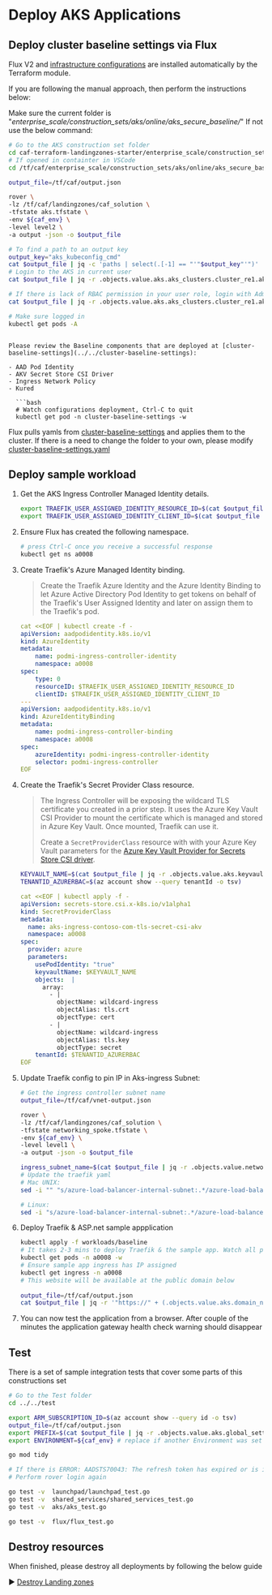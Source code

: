 # Deploy AKS Applications

## Deploy cluster baseline settings via Flux

Flux V2 and [infrastructure configurations](../../cluster-baseline-settings) are installed automatically by the Terraform module.

If you are following the manual approach, then perform the instructions below:

Make sure the current folder is "*enterprise_scale/construction_sets/aks/online/aks_secure_baseline/*"
If not use the below command:
  ```bash
  # Go to the AKS construction set folder
  cd caf-terraform-landingzones-starter/enterprise_scale/construction_sets/aks/online/aks_secure_baseline/
  # If opened in containter in VSCode
  cd /tf/caf/enterprise_scale/construction_sets/aks/online/aks_secure_baseline/
  ```

  ```bash
  output_file=/tf/caf/output.json

  rover \
  -lz /tf/caf/landingzones/caf_solution \
  -tfstate aks.tfstate \
  -env ${caf_env} \
  -level level2 \
  -a output -json -o $output_file

  # To find a path to an output key
  output_key="aks_kubeconfig_cmd"
  cat $output_file | jq -c 'paths | select(.[-1] == "'"$output_key"'")'
  # Login to the AKS in current user
  cat $output_file | jq -r .objects.value.aks.aks_clusters.cluster_re1.aks_kubeconfig_cmd | bash

  # If there is lack of RBAC permission in your user role, login with Admin (not recommended for Production)
  cat $output_file | jq -r .objects.value.aks.aks_clusters.cluster_re1.aks_kubeconfig_admin_cmd | bash

  # Make sure logged in
  kubectl get pods -A
  ```
```

Please review the Baseline components that are deployed at [cluster-baseline-settings](../../cluster-baseline-settings):

- AAD Pod Identity
- AKV Secret Store CSI Driver
- Ingress Network Policy
- Kured

  ```bash
  # Watch configurations deployment, Ctrl-C to quit
  kubectl get pod -n cluster-baseline-settings -w
  ```

Flux pulls yamls from [cluster-baseline-settings](../../cluster-baseline-settings) and applies them to the cluster.
If there is a need to change the folder to your own, please modify [cluster-baseline-settings.yaml](../flux/cluster-baseline-settings.yaml)

## Deploy sample workload

1. Get the AKS Ingress Controller Managed Identity details.

    ```bash
    export TRAEFIK_USER_ASSIGNED_IDENTITY_RESOURCE_ID=$(cat $output_file | jq -r .objects.value.aks.managed_identities.ingress.id)
    export TRAEFIK_USER_ASSIGNED_IDENTITY_CLIENT_ID=$(cat $output_file | jq -r .objects.value.aks.managed_identities.ingress.client_id)
    ```

1. Ensure Flux has created the following namespace.

    ```bash
    # press Ctrl-C once you receive a successful response
    kubectl get ns a0008
    ```

1. Create Traefik's Azure Managed Identity binding.

   > Create the Traefik Azure Identity and the Azure Identity Binding to let Azure Active Directory Pod Identity to get tokens on behalf of the Traefik's User Assigned Identity and later on assign them to the Traefik's pod.

    ```yaml
    cat <<EOF | kubectl create -f -
    apiVersion: aadpodidentity.k8s.io/v1
    kind: AzureIdentity
    metadata:
        name: podmi-ingress-controller-identity
        namespace: a0008
    spec:
        type: 0
        resourceID: $TRAEFIK_USER_ASSIGNED_IDENTITY_RESOURCE_ID
        clientID: $TRAEFIK_USER_ASSIGNED_IDENTITY_CLIENT_ID
    ---
    apiVersion: aadpodidentity.k8s.io/v1
    kind: AzureIdentityBinding
    metadata:
        name: podmi-ingress-controller-binding
        namespace: a0008
    spec:
        azureIdentity: podmi-ingress-controller-identity
        selector: podmi-ingress-controller
    EOF
    ```

1. Create the Traefik's Secret Provider Class resource.

   > The Ingress Controller will be exposing the wildcard TLS certificate you created in a prior step. It uses the Azure Key Vault CSI Provider to mount the certificate which is managed and stored in Azure Key Vault. Once mounted, Traefik can use it.
   >
   > Create a `SecretProviderClass` resource with with your Azure Key Vault parameters for the [Azure Key Vault Provider for Secrets Store CSI driver](https://github.com/Azure/secrets-store-csi-driver-provider-azure).

    ```bash
    KEYVAULT_NAME=$(cat $output_file | jq -r .objects.value.aks.keyvaults.secrets.name)
    TENANTID_AZURERBAC=$(az account show --query tenantId -o tsv)
    ```
    ```yaml
    cat <<EOF | kubectl apply -f -
    apiVersion: secrets-store.csi.x-k8s.io/v1alpha1
    kind: SecretProviderClass
    metadata:
      name: aks-ingress-contoso-com-tls-secret-csi-akv
      namespace: a0008
    spec:
      provider: azure
      parameters:
        usePodIdentity: "true"
        keyvaultName: $KEYVAULT_NAME
        objects:  |
          array:
            - |
              objectName: wildcard-ingress
              objectAlias: tls.crt
              objectType: cert
            - |
              objectName: wildcard-ingress
              objectAlias: tls.key
              objectType: secret
        tenantId: $TENANTID_AZURERBAC
    EOF

2. Update Traefik config to pin IP in Aks-ingress Subnet:
    ```bash
    # Get the ingress controller subnet name
    output_file=/tf/caf/vnet-output.json
    
    rover \
    -lz /tf/caf/landingzones/caf_solution \
    -tfstate networking_spoke.tfstate \
    -env ${caf_env} \
    -level level1 \
    -a output -json -o $output_file
    
    ingress_subnet_name=$(cat $output_file | jq -r .objects.value.networking_spoke.vnets.vnet_aks_re1.subnets.aks_ingress.name)
    # Update the traefik yaml
    # Mac UNIX:
    sed -i "" "s/azure-load-balancer-internal-subnet:.*/azure-load-balancer-internal-subnet:\ ${ingress_subnet_name}/g" workloads/baseline/traefik.yaml

    # Linux:
    sed -i "s/azure-load-balancer-internal-subnet:.*/azure-load-balancer-internal-subnet:\ ${ingress_subnet_name}/g" workloads/baseline/traefik.yaml
    ```

3. Deploy Traefik & ASP.net sample appplication
    ```bash
    kubectl apply -f workloads/baseline
    # It takes 2-3 mins to deploy Traefik & the sample app. Watch all pods to be provision with:
    kubectl get pods -n a0008 -w
    # Ensure sample app ingress has IP assigned
    kubectl get ingress -n a0008
    # This website will be available at the public domain below
  
    output_file=/tf/caf/output.json
    cat $output_file | jq -r '"https://" + (.objects.value.aks.domain_name_registrations.random_domain.dns_domain_registration_name)'
    ```

4. You can now test the application from a browser. After couple of the minutes the application gateway health check warning should disappear



## Test


There is a set of sample integration tests that cover some parts of this constructions set


```bash
# Go to the Test folder
cd ../../test

export ARM_SUBSCRIPTION_ID=$(az account show --query id -o tsv)
output_file=/tf/caf/output.json
export PREFIX=$(cat $output_file | jq -r .objects.value.aks.global_settings.prefixes[0])
export ENVIRONMENT=${caf_env} # replace if another Environment was set in the rover, default is sandpit

go mod tidy

# If there is ERROR: AADSTS70043: The refresh token has expired or is invalid due to sign-in frequency checks by conditional access
# Perform rover login again

go test -v  launchpad/launchpad_test.go
go test -v  shared_services/shared_services_test.go
go test -v  aks/aks_test.go

go test -v  flux/flux_test.go
```

## Destroy resources

When finished, please destroy all deployments by following the below guide

:arrow_forward: [Destroy Landing zones](./docs/destroy.md)